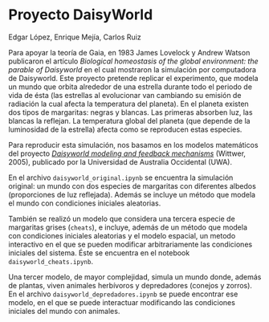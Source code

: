# Proyecto DaisyWorld 
Edgar López, Enrique Mejía, Carlos Ruiz

Para apoyar la teoría de Gaia, en 1983 James Lovelock y Andrew Watson publicaron el artículo 
*Biological homeostasis of the global environment: the parable of Daisyworld* en el cual mostraron la simulación 
por computadora de Daisyworld. Este proyecto pretende replicar el experimento, que modela un mundo que orbita alrededor 
de una estrella durante todo el periodo de vida de ésta (las estrellas al evolucionar van cambiando su emisión de radiación
la cual afecta la temperatura del planeta). En el planeta existen dos tipos de margaritas: negras y blancas. Las primeras absorben luz, las blancas la reflejan. La temperatura global del planeta (que depende de la luminosidad de la estrella) afecta como se reproducen estas especies.

Para reproducir esta simulación, nos basamos en los modelos matemáticos del proyecto *[Daisyworld modeling and feedback mechanisms](http://www.uwa.edu.au/__data/assets/pdf_file/0006/1637367/Wittwer_2005.pdf)* (Wittwer, 2005), publicado por la Universidad de Australia Occidental (UWA). 

En el archivo `daisyworld_original.ipynb` se encuentra la simulación original: un mundo con dos especies de margaritas con diferentes albedos (proporciones de luz reflejada). Además se incluye un método que modela el mundo con condiciones iniciales aleatorias.

También se realizó un modelo que considera una tercera especie de margaritas grises (`cheats`), e incluye, además de un 
método que modela con condiciones iniciales aleatorias y el modelo espacial, un metodo interactivo en el que se pueden modificar arbitrariamente las condiciones iniciales del sistema. Éste se encuentra en el notebook `daisyworld_cheats.ipynb`.

Una tercer modelo, de mayor complejidad, simula un mundo donde, además de plantas, viven animales herbívoros y depredadores
(conejos y zorros). En el archivo `daisyworld_depredadores.ipynb` se puede encontrar ese modelo, en el que se puede interactuar modificando las condiciones iniciales del mundo con animales.
